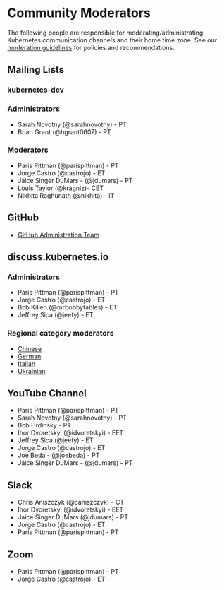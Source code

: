 # Community Moderators

The following people are responsible for moderating/administrating Kubernetes communication channels and their home time zone. 
See our [moderation guidelines](./moderating.md) for policies and recommendations.

## Mailing Lists

### kubernetes-dev

### Administrators

- Sarah Novotny (@sarahnovotny) - PT
- Brian Grant (@bgrant0607) - PT

### Moderators

- Paris Pittman (@parispittman) - PT
- Jorge Castro (@castrojo) - ET
- Jaice Singer DuMars - (@jdumars) - PT
- Louis Taylor (@kragniz)- CET
- Nikhita Raghunath (@nikhita) - IT

## GitHub

- [GitHub Administration Team](https://github.com/kubernetes/community/tree/master/github-management#github-administration-team)

## discuss.kubernetes.io

### Administrators

- Paris Pittman (@parispittman) - PT
- Jorge Castro (@castrojo) - ET 
- Bob Killen (@mrbobbytables) - ET
- Jeffrey Sica (@jeefy) - ET

### Regional category moderators

- [Chinese]
- [German]
- [Italian]
- [Ukrainian]

## YouTube Channel

- Paris Pittman (@parispittman) - PT
- Sarah Novotny (@sarahnovotny) - PT
- Bob Hrdinsky - PT
- Ihor Dvoretskyi (@idvoretskyi) - EET
- Jeffrey Sica (@jeefy) - ET
- Jorge Castro (@castrojo) - ET
- Joe Beda - (@joebeda) - PT
- Jaice Singer DuMars - (@jdumars) - PT

## Slack

- Chris Aniszczyk (@caniszczyk) - CT
- Ihor Dvoretskyi (@idvoretskyi) - EET
- Jaice Singer DuMars (@jdumars) - PT
- Jorge Castro (@castrojo) - ET
- Paris Pittman (@parispittman) - PT

## Zoom

- Paris Pittman (@parispittman) - PT
- Jorge Castro (@castrojo) - ET


[Chinese]: https://discuss.kubernetes.io/t/about-the-chinese-category/2881
[German]: https://discuss.kubernetes.io/t/about-the-german-category/3152
[Italian]: https://discuss.kubernetes.io/t/about-the-italian-category/2917/2
[Ukrainian]: https://discuss.kubernetes.io/t/about-the-ukrainian-category/2916

